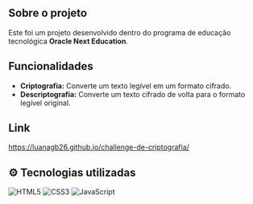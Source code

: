 ## Sobre o projeto
Este foi um projeto desenvolvido dentro do programa de educação tecnológica __Oracle Next Education__.

## Funcionalidades

- **Criptografia:** Converte um texto legível em um formato cifrado.
- **Descriptografia:** Converte um texto cifrado de volta para o formato legível original.
  
## Link
https://luanagb26.github.io/challenge-de-criptografia/

## ⚙️ Tecnologias utilizadas

![HTML5](https://img.shields.io/badge/HTML5-E34F26?style=for-the-badge&logo=html5&logoColor=white) ![CSS3](https://img.shields.io/badge/CSS3-1572B6?style=for-the-badge&logo=css3&logoColor=white) ![JavaScript](https://img.shields.io/badge/JavaScript-F7DF1E?style=for-the-badge&logo=javascript&logoColor=black)
